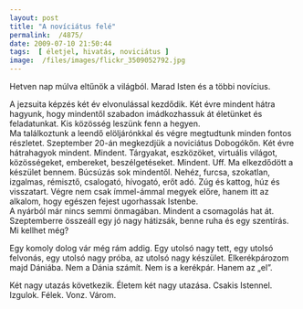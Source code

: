 ```yaml
---
layout: post
title: "A novíciátus felé"
permalink:  /4875/ 
date: 2009-07-10 21:50:44
tags:  [ életjel, hivatás, noviciátus ] 
image:  /files/images/flickr_3509052792.jpg 
---
```

Hetven nap múlva eltűnök a világból. Marad Isten és a többi novícius.

A jezsuita képzés két év elvonulással kezdődik. Két évre mindent hátra hagyunk, hogy mindentől szabadon imádkozhassuk át életünket és feladatunkat. Kis közösség leszünk fenn a hegyen.  
 Ma találkoztunk a leendő elöljárónkkal és végre megtudtunk minden fontos részletet. Szeptember 20-án megkezdjük a noviciátus Dobogókőn. Két évre hátrahagyok mindent. Mindent. Tárgyakat, eszközöket, virtuális világot, közösségeket, embereket, beszélgetéseket. Mindent. Uff. Ma elkezdődött a készület bennem. Búcsúzás sok mindentől. Nehéz, furcsa, szokatlan, izgalmas, rémisztő, csalogató, hívogató, erőt adó. Zúg és kattog, húz és visszatart. Végre nem csak ímmel-ámmal megyek előre, hanem itt az alkalom, hogy egészen fejest ugorhassak Istenbe.  
 A nyárból már nincs semmi önmagában. Mindent a csomagolás hat át. Szeptemberre összeáll egy jó nagy hátizsák, benne ruha és egy szentírás. Mi kellhet még?

Egy komoly dolog vár még rám addig. Egy utolsó nagy tett, egy utolsó felvonás, egy utolsó nagy próba, az utolsó nagy készület. Elkerékpározom majd Dániába. Nem a Dánia számít. Nem is a kerékpár. Hanem az „el”.

Két nagy utazás következik. Életem két nagy utazása. Csakis Istennel. Izgulok. Félek. Vonz. Várom.

